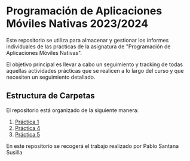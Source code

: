 # Programación de Aplicaciones Móviles Nativas 2023/2024

Este repositorio se utiliza para almacenar y gestionar los informes individuales de las prácticas de la asignatura de "Programación de Aplicaciones Móviles Nativas".

El objetivo principal es llevar a cabo un seguimiento y tracking de todas aquellas actividades prácticas que se realicen a lo largo del curso y que necesiten un seguimiento detallado.
## Estructura de Carpetas

El repositorio está organizado de la siguiente manera:

1. [Práctica 1](https://github.com/pablosanttanaa/PAMN/blob/main/Pr%C3%A1ctica%201%20-%20Accesibilidad%20Web.pdf)
2. [Práctica 4](https://github.com/pablosanttanaa/PAMN/blob/main/Pr%C3%A1ctica%204%20-%20%20Elecci%C3%B3n%20de%20una%20arquitectura.pdf)
3. [Práctica 5](https://github.com/pablosanttanaa/PAMN/tree/main/CodeLab%20-%20PrimeraAppAndroid)


En este repositorio se recogerá el trabajo realizado por Pablo Santana Susilla
